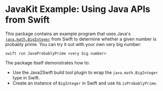 # JavaKit Example: Using Java APIs from Swift

This package contains an example program that uses Java's [`java.math.BigInteger`](https://docs.oracle.com/javase/8/docs/api/?java/math/BigInteger.html) from Swift to determine whether a given number is probably prime. You can try it out with your own very big number:

```
swift run JavaProbablyPrime <very big number>
```

The package itself demonstrates how to:

* Use the Java2Swift build tool plugin to wrap the `java.math.BigInteger` type in Swift.
* Create an instance of `BigInteger` in Swift and use its `isProbablyPrime`.
